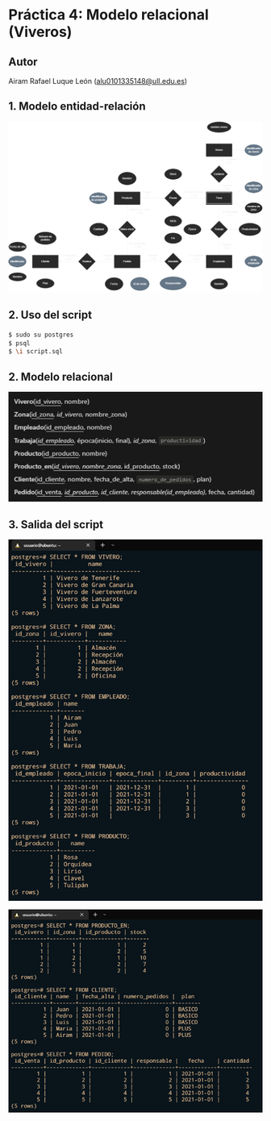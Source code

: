 # Práctica 4: Modelo relacional (Viveros)

## Autor

Airam Rafael Luque León (alu0101335148@ull.edu.es)

## 1. Modelo entidad-relación

![entity-relation-model](img/entity-relation-model.png)

## 2. Uso del script

```bash
$ sudo su postgres
$ psql 
$ \i script.sql
```

## 2. Modelo relacional

![relational-model](img/relational-model.png)

## 3. Salida del script

![script-output](img/query1.png)

![script-output](img/query2.png)
